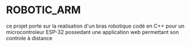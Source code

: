 # ROBOTIC_ARM
ce projet porte sur la realisation d'un bras robotique codé en C++ pour un microcontroleur ESP-32 possedant une application web permettant son controle à distance
